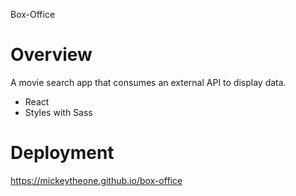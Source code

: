 Box-Office

# Overview

A movie search app that consumes an external API to display data.

- React
- Styles with Sass

# Deployment

https://mickeytheone.github.io/box-office

